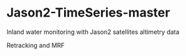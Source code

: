 # Jason2-TimeSeries-master
Inland water monitoring with Jason2 satellites altimetry data

Retracking and MRF
